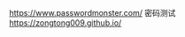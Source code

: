 https://www.passwordmonster.com/ 密码测试
https://zongtong009.github.io/ 




















































































































































































































